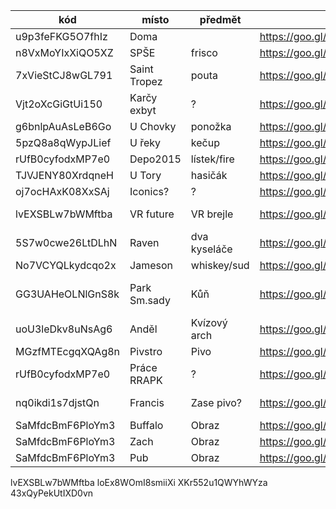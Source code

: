 kód              | místo        | předmět      | mapa                                  | nápověda  | text 
-----------------|--------------|--------------|---------------------------------------|-----------|----- 
u9p3feFKG5O7fhIz | Doma         |              | https://goo.gl/maps/AtPScojmY5NkPdQZ6 ||
n8VxMoYIxXiQO5XZ | SPŠE         | frisco       | https://goo.gl/maps/c4hDHpWrwXES2YRf8 ||
7xVieStCJ8wGL791 | Saint Tropez | pouta        | https://goo.gl/maps/FAkiUrmNQi7n4Xy68 ||
Vjt2oXcGiGtUi150 | Karčy exbyt  | ?            | https://goo.gl/maps/4RFCf4KUbotTS1xG6 ||
g6bnlpAuAsLeB6Go | U Chovky     | ponožka      | https://goo.gl/maps/tLF9kGCab4KqvMKc6 ||
5pzQ8a8qWypJLief | U řeky       | kečup        | https://goo.gl/maps/LuRWwe38jkGVWAcT9 ||
rUfB0cyfodxMP7e0 | Depo2015     | lístek/fire  | https://goo.gl/maps/SBnRgbcoQohe8fVQ7 ||
TJVJENY80XrdqneH | U Tory       | hasičák      | https://goo.gl/maps/yuavHrG2XqV9dUmv5 ||
oj7ocHAxK08XxSAj | Iconics?     | ?            | https://goo.gl/maps/1hzCxRf3E38D2qa7A ||
lvEXSBLw7bWMftba | VR future    | VR brejle    | https://goo.gl/maps/xKHu18gAAfQ68e4D9 || 25. narozeniny
5S7w0cwe26LtDLhN | Raven        | dva kyseláče | https://goo.gl/maps/CRvrjudo3r4wm3vL7 ||
No7VCYQLkydcqo2x | Jameson      | whiskey/sud  | https://goo.gl/maps/xGXTX7fcbEtuaftJ9 ||
GG3UAHeOLNlGnS8k | Park Sm.sady | Kůň          | https://goo.gl/maps/xCQ6KmkxaUSwD8YB6 || Němé kino - sv. václav
uoU3leDkv8uNsAg6 | Anděl        | Kvízový arch | https://goo.gl/maps/6itMN7PZkf32kSQJ8 || 
MGzfMTEcgqXQAg8n | Pivstro      | Pivo         | https://goo.gl/maps/spob3TjnXK7eGqxs7 ||
rUfB0cyfodxMP7e0 | Práce RRAPK  | ?            | https://goo.gl/maps/N25S2G8PpwZAPTLh9 ||
nq0ikdi1s7djstQn | Francis      | Zase pivo?   | https://goo.gl/maps/MgYvaADUBSEPEw6v5 || Možná konec?
SaMfdcBmF6PloYm3 | Buffalo      | Obraz        | https://goo.gl/maps/TXr5K8Nd986dPh6T7 || Konec
SaMfdcBmF6PloYm3 | Zach         | Obraz        | https://goo.gl/maps/zQLF45PrTaLCi2xL8 || Konec
SaMfdcBmF6PloYm3 | Pub          | Obraz        | https://goo.gl/maps/gC3ChM5ZDo3jDajE8 || Konec

lvEXSBLw7bWMftba
loEx8WOmI8smiiXi
XKr552u1QWYhWYza
43xQyPekUtIXD0vn
